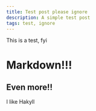 ```yaml
---
title: Test post please ignore
description: A simple test post
tags: test, ignore
---
```


This is a test, fyi

# Markdown!!!
## Even more!!

I like Hakyll
